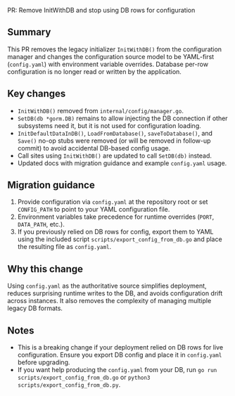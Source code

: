 PR: Remove InitWithDB and stop using DB rows for configuration

Summary
-------
This PR removes the legacy initializer `InitWithDB()` from the configuration manager and changes the configuration source model to be YAML-first (`config.yaml`) with environment variable overrides. Database per-row configuration is no longer read or written by the application.

Key changes
-----------
- `InitWithDB()` removed from `internal/config/manager.go`.
- `SetDB(db *gorm.DB)` remains to allow injecting the DB connection if other subsystems need it, but it is not used for configuration loading.
- `InitDefaultDataInDB()`, `LoadFromDatabase()`, `saveToDatabase()`, and `Save()` no-op stubs were removed (or will be removed in follow-up commit) to avoid accidental DB-based config usage.
- Call sites using `InitWithDB()` are updated to call `SetDB(db)` instead.
- Updated docs with migration guidance and example `config.yaml` usage.

Migration guidance
------------------
1. Provide configuration via `config.yaml` at the repository root or set `CONFIG_PATH` to point to your YAML configuration file.
2. Environment variables take precedence for runtime overrides (`PORT`, `DATA_PATH`, etc.).
3. If you previously relied on DB rows for config, export them to YAML using the included script `scripts/export_config_from_db.go` and place the resulting file as `config.yaml`.

Why this change
----------------
Using `config.yaml` as the authoritative source simplifies deployment, reduces surprising runtime writes to the DB, and avoids configuration drift across instances. It also removes the complexity of managing multiple legacy DB formats.

Notes
-----
- This is a breaking change if your deployment relied on DB rows for live configuration. Ensure you export DB config and place it in `config.yaml` before upgrading.
- If you want help producing the `config.yaml` from your DB, run `go run scripts/export_config_from_db.go` or `python3 scripts/export_config_from_db.py`.

